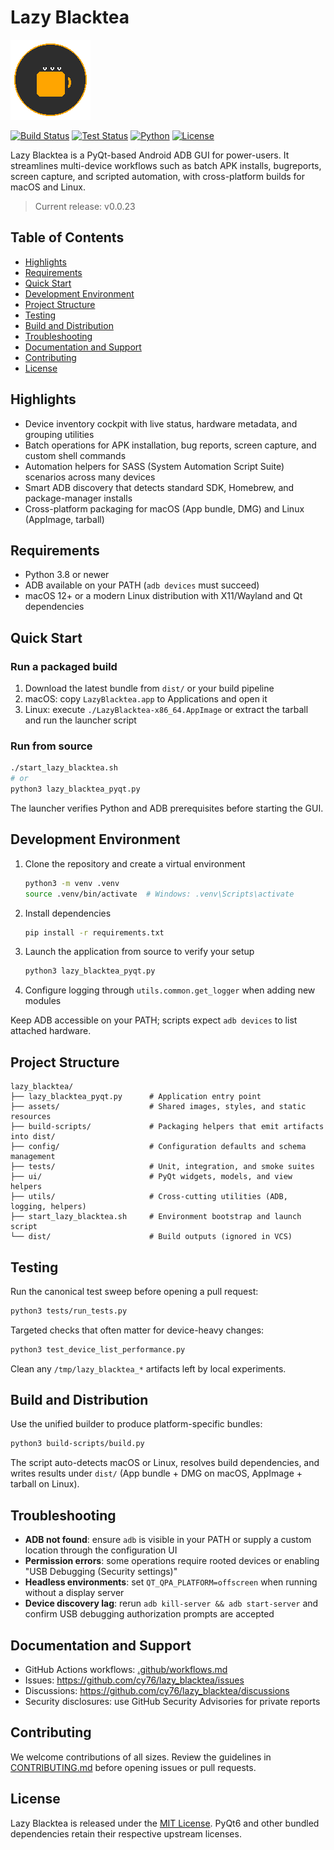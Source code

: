 # Lazy Blacktea

![Lazy Blacktea logo](assets/icons/icon_128x128.png)

[![Build Status](https://github.com/cy76/lazy_blacktea/workflows/build/badge.svg)](https://github.com/cy76/lazy_blacktea/actions)
[![Test Status](https://github.com/cy76/lazy_blacktea/workflows/test/badge.svg)](https://github.com/cy76/lazy_blacktea/actions)
[![Python](https://img.shields.io/badge/python-3.8+-blue.svg)](https://www.python.org/downloads/)
[![License](https://img.shields.io/badge/license-MIT-blue.svg)](LICENSE)

Lazy Blacktea is a PyQt-based Android ADB GUI for power-users. It streamlines multi-device workflows such as batch APK installs, bugreports, screen capture, and scripted automation, with cross-platform builds for macOS and Linux.

> Current release: v0.0.23

## Table of Contents
- [Highlights](#highlights)
- [Requirements](#requirements)
- [Quick Start](#quick-start)
- [Development Environment](#development-environment)
- [Project Structure](#project-structure)
- [Testing](#testing)
- [Build and Distribution](#build-and-distribution)
- [Troubleshooting](#troubleshooting)
- [Documentation and Support](#documentation-and-support)
- [Contributing](#contributing)
- [License](#license)

## Highlights
- Device inventory cockpit with live status, hardware metadata, and grouping utilities
- Batch operations for APK installation, bug reports, screen capture, and custom shell commands
- Automation helpers for SASS (System Automation Script Suite) scenarios across many devices
- Smart ADB discovery that detects standard SDK, Homebrew, and package-manager installs
- Cross-platform packaging for macOS (App bundle, DMG) and Linux (AppImage, tarball)

## Requirements
- Python 3.8 or newer
- ADB available on your PATH (`adb devices` must succeed)
- macOS 12+ or a modern Linux distribution with X11/Wayland and Qt dependencies

## Quick Start
### Run a packaged build
1. Download the latest bundle from `dist/` or your build pipeline
2. macOS: copy `LazyBlacktea.app` to Applications and open it
3. Linux: execute `./LazyBlacktea-x86_64.AppImage` or extract the tarball and run the launcher script

### Run from source
```bash
./start_lazy_blacktea.sh
# or
python3 lazy_blacktea_pyqt.py
```
The launcher verifies Python and ADB prerequisites before starting the GUI.

## Development Environment
1. Clone the repository and create a virtual environment
   ```bash
   python3 -m venv .venv
   source .venv/bin/activate  # Windows: .venv\Scripts\activate
   ```
2. Install dependencies
   ```bash
   pip install -r requirements.txt
   ```
3. Launch the application from source to verify your setup
   ```bash
   python3 lazy_blacktea_pyqt.py
   ```
4. Configure logging through `utils.common.get_logger` when adding new modules

Keep ADB accessible on your PATH; scripts expect `adb devices` to list attached hardware.

## Project Structure
```
lazy_blacktea/
├── lazy_blacktea_pyqt.py      # Application entry point
├── assets/                    # Shared images, styles, and static resources
├── build-scripts/             # Packaging helpers that emit artifacts into dist/
├── config/                    # Configuration defaults and schema management
├── tests/                     # Unit, integration, and smoke suites
├── ui/                        # PyQt widgets, models, and view helpers
├── utils/                     # Cross-cutting utilities (ADB, logging, helpers)
├── start_lazy_blacktea.sh     # Environment bootstrap and launch script
└── dist/                      # Build outputs (ignored in VCS)
```

## Testing
Run the canonical test sweep before opening a pull request:
```bash
python3 tests/run_tests.py
```
Targeted checks that often matter for device-heavy changes:
```bash
python3 test_device_list_performance.py
```
Clean any `/tmp/lazy_blacktea_*` artifacts left by local experiments.

## Build and Distribution
Use the unified builder to produce platform-specific bundles:
```bash
python3 build-scripts/build.py
```
The script auto-detects macOS or Linux, resolves build dependencies, and writes results under `dist/` (App bundle + DMG on macOS, AppImage + tarball on Linux).

## Troubleshooting
- **ADB not found**: ensure `adb` is visible in your PATH or supply a custom location through the configuration UI
- **Permission errors**: some operations require rooted devices or enabling "USB Debugging (Security settings)"
- **Headless environments**: set `QT_QPA_PLATFORM=offscreen` when running without a display server
- **Device discovery lag**: rerun `adb kill-server && adb start-server` and confirm USB debugging authorization prompts are accepted

## Documentation and Support
- GitHub Actions workflows: [.github/workflows.md](.github/workflows.md)
- Issues: https://github.com/cy76/lazy_blacktea/issues
- Discussions: https://github.com/cy76/lazy_blacktea/discussions
- Security disclosures: use GitHub Security Advisories for private reports

## Contributing
We welcome contributions of all sizes. Review the guidelines in [CONTRIBUTING.md](CONTRIBUTING.md) before opening issues or pull requests.

## License
Lazy Blacktea is released under the [MIT License](LICENSE). PyQt6 and other bundled dependencies retain their respective upstream licenses.
